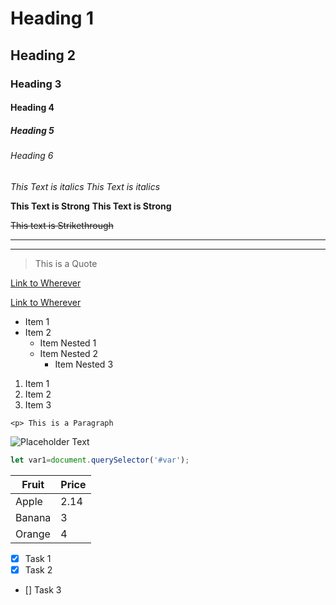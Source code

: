 <!-- Headings -->
# Heading 1
## Heading 2
### Heading 3
#### Heading 4
##### Heading 5
###### Heading 6

<!-- Italics -->
*This Text is italics*
_This Text is italics_

<!-- Strong -->
**This Text is Strong**
__This Text is Strong__

<!-- NOTE: to use the *, _ we can use escape sequences like \* or \_ -->

<!-- Strikethrough -->
~~This text is Strikethrough~~

<!-- Horizontal Rule -->
---
___

<!-- Blockquote -->
>This is a Quote

<!-- Links -->
[Link to Wherever](https://google.com)

[Link to Wherever](https://google.com "Google")

<!-- UL -->
* Item 1
* Item 2
    * Item Nested 1
    * Item Nested 2
        * Item Nested 3

<!-- OL -->
1. Item 1
1. Item 2
1. Item 3

<!-- Inline Code Block -->
`<p> This is a Paragraph`

<!-- Images -->
![Placeholder Text](https://markdown-here.com/img/icon256.png)

<!-- Github Specific Markdown -->
<!-- Codeblocks -->

```javascript
let var1=document.querySelector('#var');
```

<!-- Tables -->
| Fruit  | Price |
|--------|-------|
| Apple  | 2.14  |
| Banana | 3     |
| Orange | 4     |

<!-- Task Lists -->
* [x] Task 1
* [X] Task 2
* [] Task 3
<!-- NOTE: Would show up as checkboxes when uploaded to Github -->